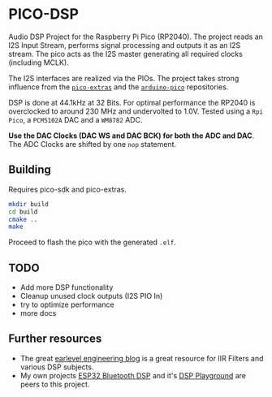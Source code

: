 # PICO-DSP

Audio DSP Project for the Raspberry Pi Pico (RP2040).
The project reads an I2S Input Stream, performs signal processing and outputs it as an I2S stream.
The pico acts as the I2S master generating all required clocks (including MCLK).

The I2S interfaces are realized via the PIOs.
The project takes strong influence from the [`pico-extras`](https://github.com/raspberrypi/pico-extras) and the [`arduino-pico`](https://github.com/earlephilhower/arduino-pico)  repositories.

DSP is done at 44.1kHz at 32 Bits.
For optimal performance the RP2040 is overclocked to around 230 MHz and undervolted to 1.0V.
Tested using a `Rpi Pico`, a `PCM5102A` DAC and a `WM8782` ADC.

**Use the DAC Clocks (DAC WS and DAC BCK) for both the ADC and DAC**.
The ADC Clocks are shifted by one `nop` statement.

## Building

Requires pico-sdk and pico-extras.

```bash
mkdir build
cd build
cmake ..
make
```

Proceed to flash the pico with the generated `.elf`.

## TODO

- Add more DSP functionality
- Cleanup unused clock outputs (I2S PIO In)
- try to optimize performance
- more docs

## Further resources

- The great [earlevel engineering blog](https://www.earlevel.com/main/) is a great resource for IIR Filters and various DSP subjects.
- My own projects [ESP32 Bluetooth DSP](https://github.com/playduck/esp32-bluetooth-dsp) and it's [DSP Playground](https://github.com/playduck/dsp-playground) are peers to this project.
